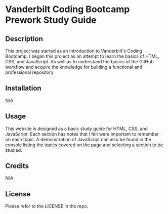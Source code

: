 # Vanderbilt Coding Bootcamp Prework Study Guide

## Description

This project was started as an introduction to Vanderbilt's Coding Bootcamp. I began this project as an attempt to learn the basics of HTML, CSS, and JavaScript. As well as to understand the basics of the GitHub workflow and acquire the knowledge for building a functional and professional repository.  

## Installation

N/A

## Usage

This website is designed as a basic study guide for HTML, CSS, and JavaScript. Each section has notes that I felt were important to remember on each topic. A demonstration of JavaScript can also be found in the console listing the topics covered on the page and selecting a section to be studied.

## Credits

N/A

## License

Please refer to the LICENSE in the repo.
